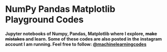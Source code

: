 # NumPy Pandas Matplotlib Playground Codes
#### Jupyter notebooks of Numpy, Pandas, Matplotlib where I **explore**, ~~make mistakes~~ and **learn**. Some of these codes are also posted in the instagram account I am running. Feel free to follow: [@machinelearningcodes](https://www.instagram.com/machinelearningcodes/)
